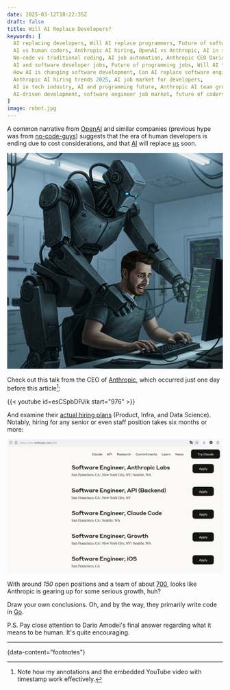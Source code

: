 ```yaml
---
date: 2025-03-12T18:22:35Z
draft: false
title: Will AI Replace Developers?
keywords: [
  AI replacing developers, Will AI replace programmers, Future of software development,
  AI vs human coders, Anthropic AI hiring, OpenAI vs Anthropic, AI in software engineering,
  No-code vs traditional coding, AI job automation, Anthropic CEO Dario Amodei,
  AI and software developer jobs, Future of programming jobs, Will AI take over programming jobs,
  How AI is changing software development, Can AI replace software engineers,
  Anthropic AI hiring trends 2025, AI job market for developers,
  AI in tech industry, AI and programming future, Anthropic AI team growth,
  AI-driven development, software engineer job market, future of coders, AI in tech workforce
]
image: robot.jpg
---
```


A common narrative from [OpenAI](https://openai.com/) and similar companies
 (previous hype was from [no-code-guys](https://www.nocode.tech/))
 suggests that the era of human developers is ending due to cost considerations,
 and that [AI](https://gemini.google.com/) will replace
 [us](https://en.wikipedia.org/wiki/Software_development#Workers) soon.

![AI vs. Human Coder](robot.jpg)

Check out this talk from the CEO of [Anthropic](https://www.anthropic.com/),
 which occurred just one day before this article[^1]:

{{< youtube id=esCSpbDPJik start="976" >}}

And examine their [actual hiring plans](https://www.anthropic.com/jobs)
 (Product, Infra, and Data Science). Notably, hiring for any senior or even
 staff position takes six months or more:

![vacancy](vacancy.png)

With around _150_ open positions and a team of about
 [700](https://en.wikipedia.org/wiki/Anthropic), looks like Anthropic is
 gearing up for some serious growth, huh?

Draw your own conclusions. Oh, and by the way, they primarily write code in [Go](https://go.dev/).

P.S. Pay close attention to Dario Amodei's final answer regarding what it means
 to be human. It's quite encouraging.

---
{data-content="footnotes"}

[^1]: Note how my annotations and the embedded YouTube video with timestamp work effectively.
